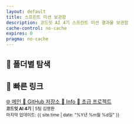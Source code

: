 ```yaml
---
layout: default
title: 스프린트 미션 보관함
description: 코드잇 AI 4기 스프린트 미션 결과물 보관함
cache-control: no-cache
expires: 0
pragma: no-cache
---
```


<script>

// 폴더 정보 가져오기 함수
function getFolderInfo(folderName) {
    folderName = (folderName || '').toString().replace(/^\/+|\/+$/g, '');
    // 폴더명에 따른 아이콘과 설명 (중복 정리됨)
    const folderMappings = {
        '감성데이타': { icon: '📊', desc: 'AI HUB 감성 데이타셋' },
        '경구약제 이미지 데이터(데이터 설명서, 경구약제 리스트)': { icon: '📊', desc: '데이터 설명서' },
        '경구약제이미지데이터': { icon: '💊', desc: '약물 데이터' },
        '멘토': { icon: '👨‍🏫', desc: '멘토 관련 자료' },
        '백업': { icon: '💾', desc: '백업 파일들' },
        '발표자료': { icon: '📊', desc: '발표 자료' },
        '셈플': { icon: '📂', desc: '샘플 파일들' },
        '스터디': { icon: '📒', desc: '학습 자료' },
        '스프린트미션_완료': { icon: '✅', desc: '완료된 스프린트 미션들' },
        '스프린트미션_작업중': { icon: '🚧', desc: '진행 중인 미션들' },
        '실습': { icon: '🔬', desc: '실습 자료' },
        '위클리페이퍼': { icon: '📰', desc: '주간 학습 리포트' },
        '테스트': { icon: '🧪', desc: '테스트 파일들' },
        '협업일지': { icon: '📓', desc: '협업 일지' },
        '회의록': { icon: '📋', desc: '팀 회의록' },
        'AI 모델 환경 설치가이드': { icon: '⚙️', desc: '설치 가이드' },
        'assets': { icon: '🎨', desc: '정적 자원' },
        'image': { icon: '🖼️', desc: '이미지 파일들' },
        'Learning': { icon: '📚', desc: '학습 자료' },
        'Learning Daily': { icon: '📅', desc: '일일 학습 기록' },
        'md': { icon: '📝', desc: 'Markdown 문서' }
    };

    return folderMappings[folderName] || { icon: '📁', desc: '폴더' };
}

{% assign cur_dir = "/" %}
{% include cur_files.liquid %}
{% include page_values.html %}
{% include page_folders_tree.html %}

</script>

## 📁 폴더별 탐색

<div class="folder-grid">
  <!-- 폴더 목록이 JavaScript로 동적 생성됩니다 -->
</div>

<div class="section-card">
  <h2>🔗 빠른 링크</h2>
  <div class="quick-links">
    <a href="https://c0z0c.github.io/" target="_blank">
      <span class="link-icon">🌐</span> 메인
    </a>
    <a href="https://github.com/c0z0c/sprint_mission" target="_blank">
      <span class="link-icon">📱</span> GitHub 저장소
    </a>
    <a href="{{ site.baseurl }}/스프린트미션_완료/info">
      <span class="link-icon">📖</span> Info
    </a>
    <a href="https://c0z0c.github.io/codeit_ai_health_eat" target="_blank">
      <span class="link-icon">📱</span> 초급 프로젝트
    </a>
  </div>
</div>

<div class="footer-info">
<small>
<strong>코드잇 AI 4기</strong> | 5팀 김명환<br>
마지막 업데이트: {{ site.time | date: "%Y년 %m월 %d일" }}
</small>
</div>
